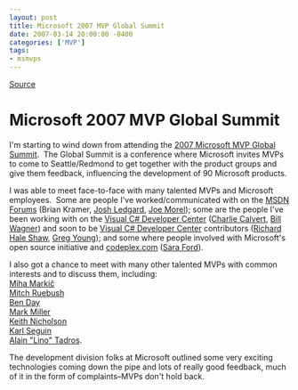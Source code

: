 ```yaml
---
layout: post
title: Microsoft 2007 MVP Global Summit
date: 2007-03-14 20:00:00 -0400
categories: ['MVP']
tags:
- msmvps
---
```

[Source](http://blogs.msmvps.com/peterritchie/2007/03/15/microsoft-2007-mvp-global-summit/ "Permalink to Microsoft 2007 MVP Global Summit")

# Microsoft 2007 MVP Global Summit

I'm starting to wind down from attending the [2007 Microsoft MVP Global Summit][1].  The Global Summit is a conference where Microsoft invites MVPs to come to Seattle/Redmond to get together with the product groups and give them feedback, influencing the development of 90 Microsoft products.

I was able to meet face-to-face with many talented MVPs and Microsoft employees.  Some are people I've worked/communicated with on the [MSDN Forums][2] (Brian Kramer, [Josh Ledgard][3], [Joe Morel][3]); some are the people I've been working with on the [Visual C# Developer Center][4] ([Charlie Calvert][5], [Bill Wagner][6]) and soon to be [Visual C# Developer Center][4] contributors ([Richard Hale Shaw][7], [Greg Young][8]); and some where people involved with Microsoft's open source initiative and [codeplex.com][9] ([Sara Ford][10]).

I also got a chance to meet with many other talented MVPs with common interests and to discuss them, including:  
[Miha Markič][11]  
[Mitch Ruebush  
Ben Day][12]  
[Mark Miller  
Keith Nicholson][13]  
[Karl Seguin][14]  
[Alain "Lino" Tadros][15].

The development division folks at Microsoft outlined some very exciting technologies coming down the pipe and lots of really good feedback, much of it in the form of complaints–MVPs don't hold back.

[1]: https://mvp.support.microsoft.com/mvpsummit
[2]: http://forums.microsoft.com/msdn/
[3]: http://blogs.msdn.com/jledgard/
[4]: http://msdn.microsoft.com/vcsharp/
[5]: http://blogs.msdn.com/charlie/
[6]: http://www.srtsolutions.com/public/blog/20574
[7]: http://www.richardhaleshawgroup.com/blog/
[8]: http://codebetter.com/blogs/gregyoung/
[9]: http://www.codeplex.com/
[10]: http://blogs.msdn.com/saraford/
[11]: http://cs.rthand.com/blogs/blog_with_righthand/
[12]: http://www.mitchruebush.net/mitchblog/
[13]: http://www.doitwith.net/
[14]: http://codebetter.com/blogs/karlseguin/
[15]: http://www.falafel.com/

